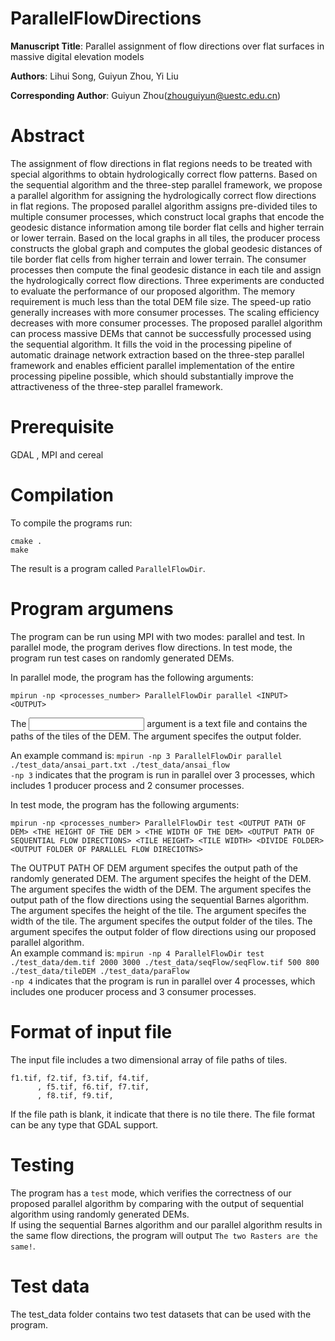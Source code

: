 # ParallelFlowDirections

**Manuscript Title**: Parallel assignment of flow directions over flat surfaces in massive digital elevation models  

**Authors**: Lihui Song, Guiyun Zhou, Yi Liu  

**Corresponding Author**: Guiyun Zhou(zhouguiyun@uestc.edu.cn)  


# Abstract
The assignment of flow directions in flat regions needs to be treated with special algorithms to obtain hydrologically correct flow patterns. Based on the sequential algorithm and the three-step parallel framework, we propose a parallel algorithm for assigning the hydrologically correct flow directions in flat regions. The proposed parallel algorithm assigns pre-divided tiles to multiple consumer processes, which construct local graphs that encode the geodesic distance information among tile border flat cells and higher terrain or lower terrain. Based on the local graphs in all tiles, the producer process constructs the global graph and computes the global geodesic distances of tile border flat cells from higher terrain and lower terrain. The consumer processes then compute the final geodesic distance in each tile and assign the hydrologically correct flow directions. Three experiments are conducted to evaluate the performance of our proposed algorithm. The memory requirement is much less than the total DEM file size. The speed-up ratio generally increases with more consumer processes. The scaling efficiency decreases with more consumer processes. The proposed parallel algorithm can process massive DEMs that cannot be successfully processed using the sequential algorithm. It fills the void in the processing pipeline of automatic drainage network extraction based on the three-step parallel framework and enables efficient parallel implementation of the entire processing pipeline possible, which should substantially improve the attractiveness of the three-step parallel framework.

# Prerequisite

GDAL , MPI and cereal

# Compilation

To compile the programs run:
```
cmake .
make
```
The result is a program called  `ParallelFlowDir`.

# Program argumens

The program can be run using MPI with two modes: parallel and test. In parallel mode, the program derives flow directions. In test mode, the program run test cases on randomly generated DEMs.

In parallel mode, the program has the following arguments: 
```
mpirun -np <processes_number> ParallelFlowDir parallel <INPUT> <OUTPUT>
```
The <INPUT> argument is a text file and contains the paths of the tiles of the DEM. The <OUTPUT> argument specifes the output folder.   

An example command is: `mpirun -np 3 ParallelFlowDir parallel ./test_data/ansai_part.txt ./test_data/ansai_flow`   
`-np 3` indicates that the program is run in parallel over 3 processes, which includes 1 producer process and 2 consumer processes.  

In test mode, the program has the following arguments: 
```
mpirun -np <processes_number> ParallelFlowDir test <OUTPUT PATH OF DEM> <THE HEIGHT OF THE DEM > <THE WIDTH OF THE DEM> <OUTPUT PATH OF SEQUENTIAL FLOW DIRECTIONS> <TILE HEIGHT> <TILE WIDTH> <DIVIDE FOLDER> <OUTPUT FOLDER OF PARALLEL FLOW DIRECIOTNS>   
```
The OUTPUT PATH OF DEM argument specifes the output path of the randomly generated DEM. The <THE HEIGHT OF THE DEM> argument specifes the height of the DEM. The <THE WIDTH OF THE DEM> argument specifes the width of the DEM. The <OUTPUT PATH OF SEQUENTIAL FLOW DIRECTIONS> argument specifes the output path of the flow directions using the sequential Barnes algorithm. The <TILE HEIGHT> argument specifes the height of the tile. The <TILE WIDTH> argument specifes the width of the tile. The <DIVIDE PATH> argument specifes the output folder of the tiles. The <OUTPUT FOLDER OF PARALLEL FLOW DIRECTIONS> argument specifes the output folder of flow directions using our proposed parallel algorithm.  
An example command is: `mpirun -np 4 ParallelFlowDir test ./test_data/dem.tif 2000 3000 ./test_data/seqFlow/seqFlow.tif 500 800 ./test_data/tileDEM ./test_data/paraFlow `   
`-np 4` indicates that the program is run in parallel over 4 processes, which includes one producer process and 3 consumer processes. 

# Format of input file 

The input file includes a two dimensional array of file paths of tiles.  
```
f1.tif, f2.tif, f3.tif, f4.tif,
      , f5.tif, f6.tif, f7.tif,
      , f8.tif, f9.tif,
```
If the file path is blank, it indicate that there is no tile there. The file format can be any type that GDAL support. 

# Testing

The program has a `test` mode, which verifies the correctness of our proposed parallel algorithm by comparing with the output of sequential algorithm using randomly generated DEMs.   
If using the sequential Barnes algorithm and our parallel algorithm results in the same flow directions, the program will output `The two Rasters are the same!`.

# Test data

The test_data folder contains two test datasets that can be used with the program.


